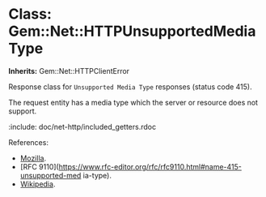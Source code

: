 # Class: Gem::Net::HTTPUnsupportedMediaType
**Inherits:** Gem::Net::HTTPClientError
    

Response class for `Unsupported Media Type` responses (status code 415).

The request entity has a media type which the server or resource does not
support.

:include: doc/net-http/included_getters.rdoc

References:

*   [Mozilla](https://developer.mozilla.org/en-US/docs/Web/HTTP/Status/415).
*   [RFC
    9110](https://www.rfc-editor.org/rfc/rfc9110.html#name-415-unsupported-med
    ia-type).
*   [Wikipedia](https://en.wikipedia.org/wiki/List_of_HTTP_status_codes#415).



